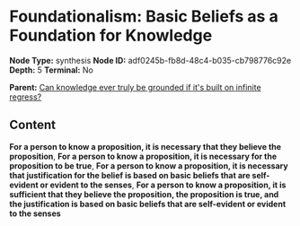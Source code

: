 # Foundationalism: Basic Beliefs as a Foundation for Knowledge

**Node Type:** synthesis
**Node ID:** adf0245b-fb8d-48c4-b035-cb798776c92e
**Depth:** 5
**Terminal:** No

**Parent:** [Can knowledge ever truly be grounded if it's built on infinite regress?](can-knowledge-ever-truly-be-grounded-if-its-built-on-infinite-regress-antithesis-67cc35ee-62a7-45cb-aff6-8b9e9d524614.md)

## Content

**For a person to know a proposition, it is necessary that they believe the proposition**, **For a person to know a proposition, it is necessary for the proposition to be true**, **For a person to know a proposition, it is necessary that justification for the belief is based on basic beliefs that are self-evident or evident to the senses**, **For a person to know a proposition, it is sufficient that they believe the proposition, the proposition is true, and the justification is based on basic beliefs that are self-evident or evident to the senses**
